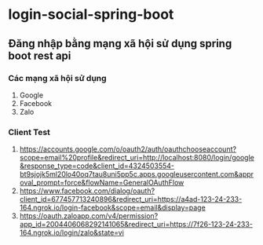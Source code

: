 # login-social-spring-boot
## Đăng nhập bằng mạng xã hội sử dụng spring boot rest api
### Các mạng xã hội sử dụng
1. Google
2. Facebook
3. Zalo

### Client Test
1. https://accounts.google.com/o/oauth2/auth/oauthchooseaccount?scope=email%20profile&redirect_uri=http://localhost:8080/login/google&response_type=code&client_id=4324503554-bt9sjojk5ml20lo40oq7tau8uni5pp5c.apps.googleusercontent.com&approval_prompt=force&flowName=GeneralOAuthFlow
2. https://www.facebook.com/dialog/oauth?client_id=677457713240896&redirect_uri=https://a4ad-123-24-233-164.ngrok.io/login-facebook&scope=email&display=page
3. https://oauth.zaloapp.com/v4/permission?app_id=2004406068292141065&redirect_uri=https://7f26-123-24-233-164.ngrok.io/login/zalo&state=vi
